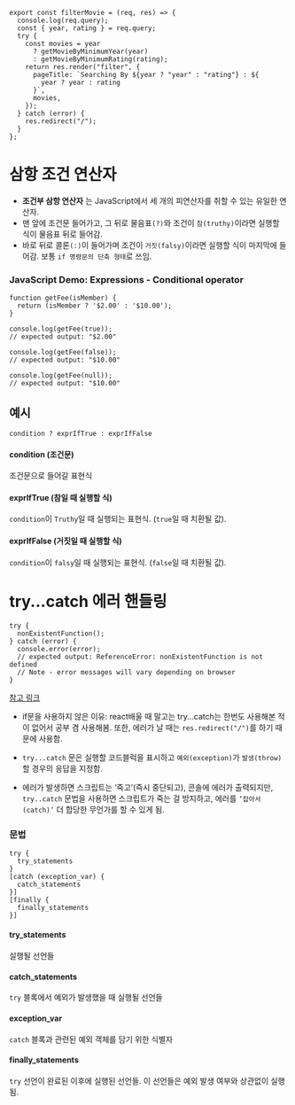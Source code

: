 ```
export const filterMovie = (req, res) => {
  console.log(req.query);
  const { year, rating } = req.query;
  try {
    const movies = year
      ? getMovieByMinimumYear(year)
      : getMovieByMinimumRating(rating);
    return res.render("filter", {
      pageTitle: `Searching By ${year ? "year" : "rating"} : ${
        year ? year : rating
      }`,
      movies,
    });
  } catch (error) {
    res.redirect("/");
  }
};
```

# 삼항 조건 연산자
- **조건부 삼항 연산자** 는 JavaScript에서 세 개의 피연산자를 취할 수 있는 유일한 연산자.
- 맨 앞에 조건문 들어가고, 그 뒤로 물음표`(?)`와 조건이 `참(truthy)`이라면 실행할 식이 물음표 뒤로 들어감.
- 바로 뒤로 콜론`(:)`이 들어가며 조건이 `거짓(falsy)`이라면 실행할 식이 마지막에 들어감. 보통 `if 명령문의 단축 형태`로 쓰임.

### JavaScript Demo: Expressions - Conditional operator
```
function getFee(isMember) {
  return (isMember ? '$2.00' : '$10.00');
}

console.log(getFee(true));
// expected output: "$2.00"

console.log(getFee(false));
// expected output: "$10.00"

console.log(getFee(null));
// expected output: "$10.00"
```

## 예시
`condition ? exprIfTrue : exprIfFalse `

#### condition (조건문)
조건문으로 들어갈 표현식
#### exprIfTrue (참일 때 실행할 식)
`condition`이 `Truthy`일 때 실행되는 표현식. (`true`일 때 치환될 값).
#### exprIfFalse (거짓일 때 실행할 식)
`condition`이 `falsy`일 때 실행되는 표현식. (`false`일 때 치환될 값).


# try...catch 에러 핸들링
```
try {
  nonExistentFunction();
} catch (error) {
  console.error(error);
  // expected output: ReferenceError: nonExistentFunction is not defined
  // Note - error messages will vary depending on browser
}
```
<a href="https://ko.javascript.info/try-catch">참고 링크</a>
- if문을 사용하지 않은 이유: react배울 때 말고는 try...catch는 한번도 사용해본 적이 없어서 공부 겸 사용해봄.
  또한, 에러가 날 때는 `res.redirect("/")`를 하기 때문에 사용함.
  
- `try...catch` 문은 실행할 코드블럭을 표시하고 `예외(exception)`가 `발생(throw)`할 경우의 응답을 지정함.
- 에러가 발생하면 스크립트는 ‘죽고’(즉시 중단되고), 콘솔에 에러가 출력되지만, `try..catch` 문법을 사용하면 스크립트가 죽는 걸 방지하고, 에러를 `‘잡아서(catch)’` 더 합당한 무언가를 할 수 있게 됨.

### 문법
```
try {
  try_statements
}
[catch (exception_var) {
  catch_statements
}]
[finally {
  finally_statements
}]
```

#### try_statements
실행될 선언들
#### catch_statements
`try` 블록에서 예외가 발생했을 때 실행될 선언들
#### exception_var
`catch` 블록과 관련된 예외 객체를 담기 위한 식별자
#### finally_statements
`try` 선언이 완료된 이후에 실행된 선언들. 이 선언들은 예외 발생 여부와 상관없이 실행됨.


